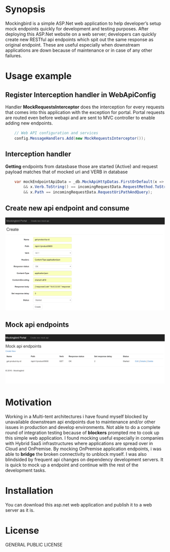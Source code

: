 # Synopsis

Mockingbird is a simple ASP.Net web application to help developer’s setup mock endpoints quickly for development and testing purposes. After deploying this ASP.Net website on a web server; developers can quickly create new RESTful api endpoints which spit out the same response as original endpoint. These are useful especially when downstream applications are down because of maintenance or in case of any other failures.

# Usage example

## Register Interception handler in WebApiConfig ##

Handler **MockRequestsInterceptor** does the interception for every requests that comes into this application with the exception for portal. Portal requests are routed even before webapi and are sent to MVC controller to enable adding new endpoints.

```csharp
	// Web API configuration and services
    config.MessageHandlers.Add(new MockRequestsInterceptor());
```

## Interception handler ##

**Getting** endpoints from datasbase those are started (Active) and request payload matches that of mocked uri and VERB in database

```csharp
    var mockEndpointApiData = _db.MockApiHttpDatas.FirstOrDefault(x => x.ApiStatus == ApiStatus.Started
        && x.Verb.ToString() == incomingRequestData.RequestMethod.ToString()
        && x.Path == incomingRequestData.RequestUriPathAndQuery);
```


## Create new api endpoint and consume ##

![](Createnewapiendpoint.png)

## Mock api endpoints ##

![](mockapiendpoints.png)

# Motivation

Working in a Multi-tent architectures i have found myself blocked by unavailable downstream api endpoints due to maintenance and/or other issues in production and develop environments. Not able to do a complete round of integration testing because of **blockers** prompted me to cook up this simple web application. I found mocking useful especially in companies with Hybrid SaaS infrastructures where applications are spread over in Cloud and OnPremise. By mocking OnPremise application endpoints, i was able to **bridge** the broken connectivity to unblock myself. I was also blindsided by frequent api changes on dependency development servers. It is quick to mock up a endpoint and continue with the rest of the development tasks.

# Installation

You can download this asp.net web application and publish it to a web server as it is.

# License

GENERAL PUBLIC LICENSE
